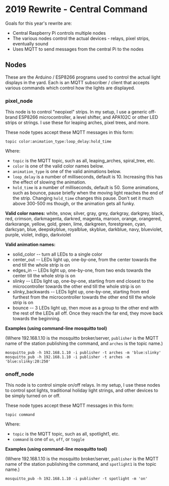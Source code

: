 # 2019 Rewrite - Central Command

Goals for this year's rewrite are:

* Central Raspberry Pi controls multiple nodes
* The various nodes control the actual devices - relays, pixel strips, eventually sound
* Uses MQTT to send messages from the central Pi to the nodes



## Nodes

These are the Arduino / ESP8266 programs used to control the actual light displays in the yard. Each is an MQTT subscriber / client that accepts various commands which control how the lights are displayed.

### pixel_node

This node is to control "neopixel" strips. In my setup, I use a generic off-brand ESP8266 microcontroller, a level shifter, and APA102C or other LED strips or strings. I use these for leaping arches, pixel trees, and more.

These node types accept these MQTT messages in this form:

```
topic color:animation_type:loop_delay:hold_time
```

Where:

* `topic` is the MQTT topic, such as all, leaping\_arches, spiral\_tree, etc.
* `color` is one of the valid color names below.
* `animation_type` is one of the valid animations below.
* `loop_delay` is a number of milliseconds, default is 10. Increasing this has the effect of slowing the animation.
* `hold_time` is a number of milliseconds, default is 50. Some animations, such as bounce, pause briefly when the moving light reaches the end of the strip. Changing `hold_time` changes this pause. Don't set it much above 300-500 ms though, or the animation gets all funky.

**Valid color names:** white, snow, silver, gray, grey, darkgray, darkgrey, black, red, crimson, darkmagenta, darkred, magenta, maroon, orange, orangered, darkorange, yellow, gold, green, lime, darkgreen, forestgreen, cyan, darkcyan, blue, deepskyblue, royalblue, skyblue, darkblue, navy, blueviolet, purple, violet, indigo, darkviolet

**Valid animation names:** 

* solid_color -- turn all LEDs to a single color
* center_out -- LEDs light up, one-by-one, from the center towards the end till the whole strip is on
* edges_in -- LEDs light up, one-by-one, from two ends towards the center till the whole strip is on
* slinky -- LEDs light up, one-by-one, starting from end closest to the microcontroller towards the other end till the whole strip is on
* slinky_backwards -- LEDs light up, one-by-one, starting from end furthest from the microcontroller towards the other end till the whole strip is on
* bounce -- 3 LEDs light up, then move as a group to the other end with the rest of the LEDs all off. Once they reach the far end, they move back towards the beginning.

**Examples (using command-line mosquitto tool)**

(Where 192.168.1.10 is the mosquitto broker/server, `publisher` is the MQTT name of the station publishing the command, and `arches` is the topic name.)

```
mosquitto_pub -h 192.168.1.10 -i publisher -t arches -m 'blue:slinky'
mosquitto_pub -h 192.168.1.10 -i publisher -t arches -m 'blue:slinky:20:250'
```

### onoff_node

This node is to control simple on/off relays. In my setup, I use these nodes to control spot lights, traditional holiday light strings, and other devices to be simply turned on or off.

These node types accept these MQTT messages in this form:

```
topic command
```

Where:

* `topic` is the MQTT topic, such as all, spotlight1, etc.
* `command` is one of `on`, `off`, or `toggle`

**Examples (using command-line mosquitto tool)**

(Where 192.168.1.10 is the mosquitto broker/server, `publisher` is the MQTT name of the station publishing the command, and `spotlight1` is the topic name.)

```
mosquitto_pub -h 192.168.1.10 -i publisher -t spotlight -m 'on'
```

